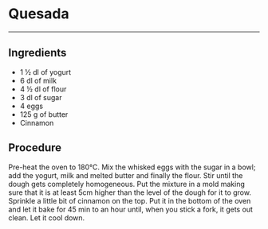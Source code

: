 # Quesada

---

## Ingredients
* 1 ½ dl of yogurt
* 6 dl of milk
* 4 ½ dl of flour
* 3 dl of sugar
* 4 eggs
* 125 g of butter
* Cinnamon

## Procedure
Pre-heat the oven to 180°C. Mix the whisked eggs with the sugar in a bowl; add the yogurt, milk and melted butter and finally the flour. Stir until the dough gets completely homogeneous. Put the mixture in a mold making sure that it is at least 5cm higher than the level of the dough for it to grow. Sprinkle a little bit of cinnamon on the top. Put it in the bottom of the oven and let it bake for 45 min to an hour until, when you stick a fork, it gets out clean. Let it cool down.
